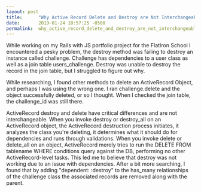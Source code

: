 ```yaml
---
layout: post
title:      "Why Active Record Delete and Destroy are Not Interchangeable"
date:       2019-01-24 10:57:25 -0500
permalink:  why_active_record_delete_and_destroy_are_not_interchangeable
---
```



While working on my Rails with JS portfolio project for the FlatIron School I encountered a pesky problem, the destroy method was failing to destroy an instance called challenge. Challenge has dependencies to a user class as well as a join table users_challenge. Destroy was unable to destroy the record in the join table, but I struggled to figure out why.

While researching, I found other methods to delete an ActiveRecord Object, and perhaps I was using the wrong one. I ran challenge.delete and the object successfully deleted, or so I thought. When I checked the join table, the challenge_id was still there. 

ActiveRecord destroy and delete have critical differences and are not interchangeable. When you invoke destroy or destroy_all on an ActiveRecord object, the ActiveRecord destruction process initiates, it analyzes the class you're deleting, it determines what it should do for dependencies and runs through validations. When you invoke delete or delete_all on an object, ActiveRecord merely tries to run the DELETE FROM tablename WHERE conditions query against the DB, performing no other ActiveRecord-level tasks. This led me to believe that destroy was not working due to an issue with dependencies. After a bit more searching, I found that by adding "dependent: :destroy" to the has_many relationships of the challenge class the associated records are removed along with the parent. 
